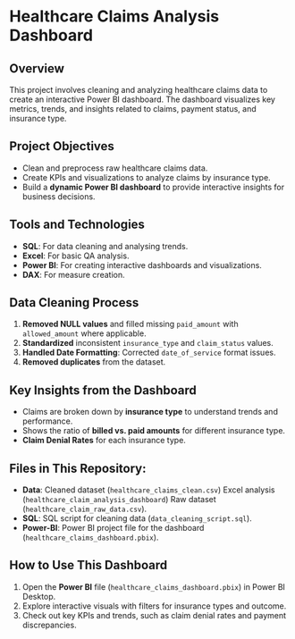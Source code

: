 # Healthcare Claims Analysis Dashboard

## Overview
This project involves cleaning and analyzing healthcare claims data to create an interactive Power BI dashboard. The dashboard visualizes key metrics, trends, and insights related to claims, payment status, and insurance type.

## Project Objectives
- Clean and preprocess raw healthcare claims data.
- Create KPIs and visualizations to analyze claims by insurance type.
- Build a **dynamic Power BI dashboard** to provide interactive insights for business decisions.

## Tools and Technologies
- **SQL**: For data cleaning and analysing trends.
- **Excel**: For basic QA analysis.
- **Power BI**: For creating interactive dashboards and visualizations.
- **DAX**: For measure creation.

## Data Cleaning Process
1. **Removed NULL values** and filled missing `paid_amount` with `allowed_amount` where applicable.
2. **Standardized** inconsistent `insurance_type` and `claim_status` values.
3. **Handled Date Formatting**: Corrected `date_of_service` format issues.
4. **Removed duplicates** from the dataset.

## Key Insights from the Dashboard
- Claims are broken down by **insurance type** to understand trends and performance.
- Shows the ratio of **billed vs. paid amounts** for different insurance type.
- **Claim Denial Rates** for each insurance type.

## Files in This Repository:
- **Data**: Cleaned dataset (`healthcare_claims_clean.csv`)
            Excel analysis (`healthcare_claim_analysis_dashboard`)
            Raw dataset (`healthcare_claim_raw_data.csv`).
- **SQL**: SQL script for cleaning data (`data_cleaning_script.sql`).
- **Power-BI**: Power BI project file for the dashboard (`healthcare_claims_dashboard.pbix`).

## How to Use This Dashboard
1. Open the **Power BI** file (`healthcare_claims_dashboard.pbix`) in Power BI Desktop.
2. Explore interactive visuals with filters for insurance types and outcome.
3. Check out key KPIs and trends, such as claim denial rates and payment discrepancies.


